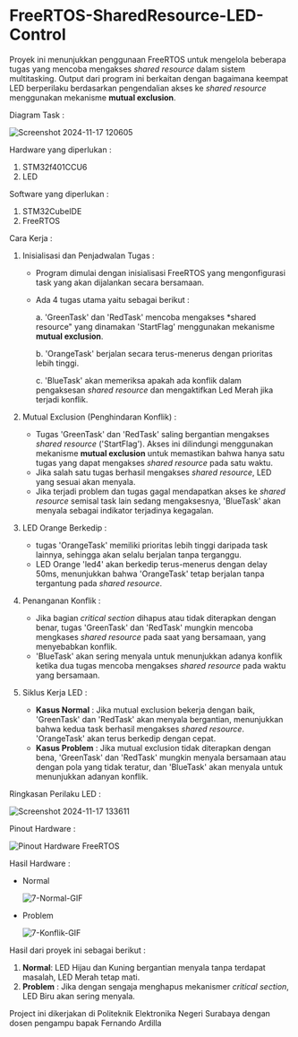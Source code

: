 # FreeRTOS-SharedResource-LED-Control
Proyek ini menunjukkan penggunaan FreeRTOS untuk mengelola beberapa tugas yang mencoba mengakses *shared resource* dalam sistem multitasking. Output dari program ini berkaitan dengan bagaimana keempat LED berperilaku berdasarkan pengendalian akses ke *shared resource* menggunakan mekanisme **mutual exclusion**.

Diagram Task :

![Screenshot 2024-11-17 120605](https://github.com/user-attachments/assets/8f61436f-ef1f-4106-9fb7-b93c6999653d)

Hardware yang diperlukan :
1. STM32f401CCU6
2. LED

Software yang diperlukan :
1. STM32CubeIDE
2. FreeRTOS

Cara Kerja :
1. Inisialisasi dan Penjadwalan Tugas :
   - Program dimulai dengan inisialisasi FreeRTOS yang mengonfigurasi task yang akan dijalankan secara bersamaan.
   - Ada 4 tugas utama yaitu sebagai berikut :

     a. 'GreenTask' dan 'RedTask' mencoba mengakses *shared resource" yang dinamakan 'StartFlag' menggunakan mekanisme **mutual exclusion**.
     
     b. 'OrangeTask' berjalan secara terus-menerus dengan prioritas lebih tinggi.
     
     c. 'BlueTask' akan memeriksa apakah ada konflik dalam pengaksesan *shared resource* dan mengaktifkan Led Merah jika terjadi konflik.
     
2. Mutual Exclusion (Penghindaran Konflik) :
   - Tugas 'GreenTask' dan 'RedTask' saling bergantian mengakses *shared resource* ('StartFlag'). Akses ini dilindungi menggunakan mekanisme **mutual exclusion** untuk memastikan bahwa hanya satu tugas yang dapat mengakses *shared resource* pada satu waktu.
   - Jika salah satu tugas berhasil mengakses *shared resource*, LED yang sesuai akan menyala.
   - Jika terjadi problem dan tugas gagal mendapatkan akses ke *shared resource* semisal task lain sedang mengaksesnya, 'BlueTask' akan menyala sebagai indikator terjadinya kegagalan.
     
3. LED Orange Berkedip :
   - tugas 'OrangeTask' memiliki prioritas lebih tinggi daripada task lainnya, sehingga akan selalu berjalan tanpa terganggu.
   - LED Orange 'led4' akan berkedip terus-menerus dengan delay 50ms, menunjukkan bahwa 'OrangeTask' tetap berjalan tanpa tergantung pada *shared resource*.
     
4. Penanganan Konflik :
   - Jika bagian *critical section* dihapus atau tidak diterapkan dengan benar, tugas 'GreenTask' dan 'RedTask' mungkin mencoba mengkases *shared resource* pada saat yang bersamaan, yang menyebabkan konflik.
   - 'BlueTask' akan sering menyala untuk menunjukkan adanya konflik ketika dua tugas mencoba mengakses *shared resource* pada waktu yang bersamaan.
     
5. Siklus Kerja LED :
   - **Kasus Normal** : Jika mutual exclusion bekerja dengan baik, 'GreenTask' dan 'RedTask' akan menyala bergantian, menunjukkan bahwa kedua task berhasil mengakses *shared resource*. 'OrangeTask' akan terus berkedip dengan cepat.
   - **Kasus Problem** : Jika mutual exclusion tidak diterapkan dengan bena, 'GreenTask' dan 'RedTask' mungkin menyala bersamaan atau dengan pola yang tidak teratur, dan 'BlueTask' akan menyala untuk menunjukkan adanyan konflik.

Ringkasan Perilaku LED :

![Screenshot 2024-11-17 133611](https://github.com/user-attachments/assets/a70f9518-9b90-439b-8418-d0b43b5269ed)


Pinout Hardware :

![Pinout Hardware FreeRTOS](https://github.com/user-attachments/assets/8b814f64-fa02-4ee5-a5e5-d6a85f395bb2)

Hasil Hardware :
- Normal
  
  ![7-Normal-GIF](https://github.com/user-attachments/assets/57d77d0a-e2cb-4ea0-9065-7532f436db3e)

- Problem
  
  ![7-Konflik-GIF](https://github.com/user-attachments/assets/e03459c3-05f4-417a-a1f3-0cbc090ad297)


Hasil dari proyek ini sebagai berikut :
1. **Normal**: LED Hijau dan Kuning bergantian menyala tanpa terdapat masalah, LED Merah tetap mati.
2. **Problem** : Jika dengan sengaja menghapus mekanismer *critical section*, LED Biru akan sering menyala.
   
Project ini dikerjakan di Politeknik Elektronika Negeri Surabaya dengan dosen pengampu bapak Fernando Ardilla
